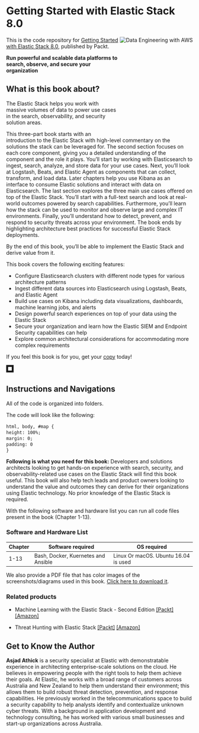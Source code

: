 # Getting Started with Elastic Stack 8.0		

<a href="https://www.packtpub.com/product/getting-started-with-elastic-stack-8-0/9781800569492"><img src="https://static.packt-cdn.com/products/9781800569492/cover/smaller" alt="Data Engineering with AWS" height="256px" align="right"></a>

This is the code repository for [Getting Started with Elastic Stack 8.0](https://www.packtpub.com/product/getting-started-with-elastic-stack-8-0/9781800569492), published by Packt.

**Run powerful and scalable data platforms to search, observe, and secure your organization**

## What is this book about?

The Elastic Stack helps you work with massive volumes of data to power use cases in the search, observability, and security solution areas.

This three-part book starts with an introduction to the Elastic Stack with high-level commentary on the solutions the stack can be leveraged for. The second section focuses on each core component, giving you a detailed understanding of the component and the role it plays. You’ll start by working with Elasticsearch to ingest, search, analyze, and store data for your use cases. Next, you’ll look at Logstash, Beats, and Elastic Agent as components that can collect, transform, and load data. Later chapters help you use Kibana as an interface to consume Elastic solutions and interact with data on Elasticsearch. The last section explores the three main use cases offered on top of the Elastic Stack. You’ll start with a full-text search and look at real-world outcomes powered by search capabilities. Furthermore, you’ll learn how the stack can be used to monitor and observe large and complex IT environments. Finally, you’ll understand how to detect, prevent, and respond to security threats across your environment. The book ends by highlighting architecture best practices for successful Elastic Stack deployments.

By the end of this book, you’ll be able to implement the Elastic Stack and derive value from it.

This book covers the following exciting features: 
* Configure Elasticsearch clusters with different node types for various architecture patterns
* Ingest different data sources into Elasticsearch using Logstash, Beats, and Elastic Agent
* Build use cases on Kibana including data visualizations, dashboards, machine learning jobs, and alerts
* Design powerful search experiences on top of your data using the Elastic Stack
* Secure your organization and learn how the Elastic SIEM and Endpoint Security capabilities can help
* Explore common architectural considerations for accommodating more complex requirements

If you feel this book is for you, get your [copy](https://elasticstackbook.com/buy) today!

<a href="https://static.packt-cdn.com/products/9781800569492/cover/smaller"><img src="https://raw.githubusercontent.com/PacktPublishing/GitHub/master/GitHub.png" alt="https://www.packtpub.com/" border="5" /></a>

## Instructions and Navigations
All of the code is organized into folders.

The code will look like the following:
```
html, body, #map {
height: 100%;
margin: 0;
padding: 0
}
```
**Following is what you need for this book:**
Developers and solutions architects looking to get hands-on experience with search, security, and observability-related use cases on the Elastic Stack will find this book useful. This book will also help tech leads and product owners looking to understand the value and outcomes they can derive for their organizations using Elastic technology. No prior knowledge of the Elastic Stack is required.

With the following software and hardware list you can run all code files present in the book (Chapter 1-13).

### Software and Hardware List

| Chapter  | Software required                                                                    | OS required                        |
| -------- | -------------------------------------------------------------------------------------| -----------------------------------|
|  	1-13	   |   	Bash, Docker, Kuernetes and Ansible                            			  |  Linux Or macOS. Ubuntu 16.04 is used|

We also provide a PDF file that has color images of the screenshots/diagrams used in this book. [Click here to download it](https://static.packt-cdn.com/downloads/9781800569492_ColorImages.pdf ).

### Related products <Other books you may enjoy>
* Machine Learning with the Elastic Stack - Second Edition  [[Packt]](https://www.packtpub.com/product/machine-learning-with-the-elastic-stack-second-edition/9781801070034) [[Amazon]](https://www.amazon.in/Machine-Learning-Elastic-Stack-valuable-ebook/dp/B091V4GXLV/ref=sr_1_fkmr0_2?crid=23HUG2RHSX0ZJ&keywords=Machine+Learning+with+the+Elastic+Stack+-+Second+Edition&qid=1646807856&sprefix=machine+learning+with+the+elastic+stack+-+second+edition%2Caps%2C633&sr=8-2-fkmr0)
  
* Threat Hunting with Elastic Stack  [[Packt]](https://www.packtpub.com/product/threat-hunting-with-elastic-stack/9781801073783) [[Amazon]](https://www.amazon.in/Threat-Hunting-Elastic-Stack-challenges/dp/1801073783/ref=sr_1_1?crid=3QYUAB6Y83DBN&keywords=Threat+Hunting+with+Elastic+Stack&qid=1646807941&sprefix=threat+hunting+with+elastic+stack%2Caps%2C300&sr=8-1)
  
## Get to Know the Author
**Asjad Athick** is a security specialist at Elastic with demonstratable experience in architecting enterprise-scale solutions on the cloud. He believes in empowering people with the right tools to help them achieve their goals. At Elastic, he works with a broad range of customers across Australia and New Zealand to help them understand their environment; this allows them to build robust threat detection, prevention, and response capabilities. He previously worked in the telecommunications space to build a security capability to help analysts identify and contextualize unknown cyber threats. With a background in application development and technology consulting, he has worked with various small businesses and start-up organizations across Australia.
